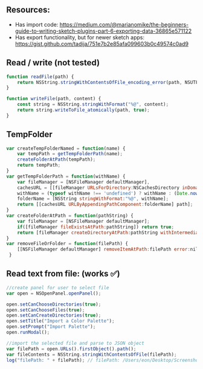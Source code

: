 ## Resources:
- Has import code: https://medium.com/@marianomike/the-beginners-guide-to-writing-sketch-plugins-part-6-exporting-data-36865e571122
- Has export functionality, but for newer sketch apps: https://gist.github.com/tadija/751e7b2e85afa099603b0c49574c0ad9
## Read / write (not tested)

```javascript
function readFile(path) {
    return NSString.stringWithContentsOfFile_encoding_error(path, NSUTF8StringEncoding, null);
}

function writeFile(path, content) {
    const string = NSString.stringWithFormat("%@", content);
    return string.writeToFile_atomically(path, true);
}
```

## TempFolder
```javascript
var createTempFolderNamed = function(name) {
    var tempPath = getTempFolderPath(name);
    createFolderAtPath(tempPath);
    return tempPath;
}
var getTempFolderPath = function(withName) {
    var fileManager = [NSFileManager defaultManager],
    cachesURL = [[fileManager URLsForDirectory:NSCachesDirectory inDomains:NSUserDomainMask] lastObject],
    withName = (typeof withName !== 'undefined') ? withName : (Date.now() / 1000),
    folderName = [NSString stringWithFormat:"%@", withName];
    return [[cachesURL URLByAppendingPathComponent:folderName] path];
}
var createFolderAtPath = function(pathString) {
    var fileManager = [NSFileManager defaultManager];
    if([fileManager fileExistsAtPath:pathString]) return true;
    return [fileManager createDirectoryAtPath:pathString withIntermediateDirectories:true attributes:nil error:nil];
}
var removeFileOrFolder = function(filePath) {
    [[NSFileManager defaultManager] removeItemAtPath:filePath error:nil];
 }
```


## Read text from file: (works ✅)  

```javascript
//create panel for user to select file
var open = NSOpenPanel.openPanel();

open.setCanChooseDirectories(true);
open.setCanChooseFiles(true);
open.setCanCreateDirectories(true);
open.setTitle("Import a Color Palette");
open.setPrompt("Import Palette");
open.runModal();

//import the selected file and parse to JSON object
var filePath = open.URLs().firstObject().path();
var fileContents = NSString.stringWithContentsOfFile(filePath);
log("filePath: " + filePath); // filePath: /Users/eon/Desktop/Screenshot 2019-05-11 at 21.42.06.png
```
